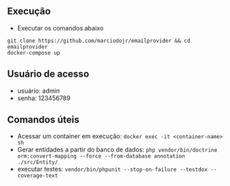 ## Execução

- Executar os comandos abaixo
```
git clone https://github.com/marciodojr/emailprovider && cd emailprovider
docker-compose up
```

## Usuário de acesso
- usuário: admin
- senha: 123456789

## Comandos úteis
- Acessar um container em execução: `docker exec -it <container-name> sh`
- Gerar entidades a partir do banco de dados: `php vendor/bin/doctrine orm:convert-mapping --force --from-database annotation ./src/Entity/`
- executar testes: `vendor/bin/phpunit --stop-on-failure --testdox --coverage-text`